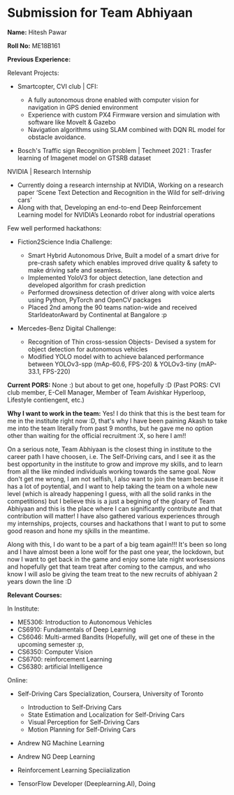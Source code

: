 # Submission for Team Abhiyaan

**Name:** Hitesh Pawar

**Roll No:** ME18B161

**Previous Experience:**

Relevant Projects:
- Smartcopter, CVI club | CFI: 
  - A fully autonomous drone enabled with computer vision for navigation in GPS denied environment
  - Experience with custom PX4 Firmware version and simulation with software like MoveIt & Gazebo
  - Navigation algorithms using SLAM combined with DQN RL model for obstacle avoidance.

- Bosch's Traffic sign Recognition problem | Techmeet 2021 : Trasfer learning of Imagenet model on GTSRB dataset

NVIDIA | Research Internship 
- Currently doing a research internship at NVIDIA, Working on a research paper ‘Scene Text Detection and Recognition in the Wild for self-driving cars’
- Along with that, Developing an end-to-end Deep Reinforcement Learning model for NVIDIA’s Leonardo robot for industrial operations

Few well performed hackathons:
- Fiction2Science India Challenge:
  - Smart Hybrid Autonomous Drive, Built a model of a smart drive for pre-crash safety which enables improved drive quality &
    safety to make driving safe and seamless.
  - Implemented YoloV3 for object detection, lane detection and developed algorithm for crash prediction
  - Performed drowsiness detection of driver along with voice alerts using Python, PyTorch and OpenCV packages
  -  Placed 2nd among the 90 teams nation-wide and received StarIdeatorAward by Continental at Bangalore :p

- Mercedes-Benz Digital Challenge: 
  - Recognition of Thin cross-session Objects- Devised a system for object detection for autonomous vehicles
  - Modified YOLO model with to achieve balanced performance between YOLOv3-spp (mAp-60.6, FPS-20) & YOLOv3-tiny (mAP-33.1, FPS-220)


**Current PORS:** None :)
but about to get one, hopefully :D
(Past PORS: CVI club member, E-Cell Manager, Member of Team Avishkar Hyperloop, Lifestyle contiengent, etc.)

**Why I want to work in the team:**
Yes! I do think that this is the best team for me in the institute right now :D, that's why I have been paining Akash to take me into the team literally from past 9 months, but he gave me no option other than waiting for the official recruitment :X, so here I am!!

On a serious note, Team Abhiyaan is the closest thing in institute to the career path I have choosen, i.e. The Self-Driving cars, and I see it as the best opportunity in the institute to grow and improve my skills, and to learn from all the like minded individuals working towards the same goal. Now don't get me wrong, I am not selfish, I also want to join the team because it has a lot of poytential, and I want to help taking the team on a whole new level (which is already happening I guess, with all the solid ranks in the competitions) but I believe this is a just a begining of the gloary of Team Abhiyaan and this is the place where I can significantly contribute and that contribution will matter! I have also gathered various experiences through my internships, projects, courses and hackathons that I want to put to some good reason and hone my sjkills in the meantime.

Along with this,  I do want to be a part of a big team again!!! It's been so long and I have almost been a lone wolf for the past one year, the lockdown, but now I want to get back in the game and enjoy some late night worksessions and hopefully get that team treat after coming to the campus, and who know I will aslo be giving the team treat to the new recruits of abhiyaan 2 years down the line :D

**Relevant Courses:**

In Institute:
- ME5306: Introduction to Autonomous Vehicles
- CS6910: Fundamentals of Deep Learning
- CS6046: Multi-armed Bandits
(Hopefully, will get one of these in the upcoming semester :p,
- CS6350: Computer Vision
- CS6700: reinforcement Learning
- CS6380: artificial Intelligence

Online:
- Self-Driving Cars Specialization, Coursera, University of Toronto
  - Introduction to Self-Driving Cars
  - State Estimation and Localization for Self-Driving Cars
  - Visual Perception for Self-Driving Cars
  - Motion Planning for Self-Driving Cars

- Andrew NG Machine Learning
- Andrew NG Deep Learning
- Reinforcement Learning Speciialization
- TensorFlow Developer (Deeplearning.AI), Doing
